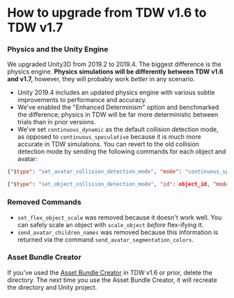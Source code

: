 # How to upgrade from TDW v1.6 to TDW v1.7

### Physics and the Unity Engine

We upgraded Unity3D from 2019.2 to 2019.4. The biggest difference is the physics engine. **Physics simulations will be differently between TDW v1.6 and v1.7,** however, they will probably work *better* in any scenario.

- Unity 2019.4 includes an updated physics engine with various subtle improvements to performance and accuracy.
- We've enabled the "Enhanced Determinism" option and benchmarked the difference; physics in TDW will be far more deterministic between trials than in prior versions.
- We've set `continuous_dynamic` as the default collision detection mode, as opposed to `continuous_speculative` because it is much more accurate in TDW simulations. You can revert to the old collision detection mode by sending the following commands for each object and avatar:

```json
{"$type": "set_avatar_collision_detection_mode", "mode": "continuous_speculative", "avatar_id": avatar_id}
```

```json
{"$type": "set_object_collision_detection_mode", "id": object_id, "mode": "continuous_speculative"}
```

### Removed Commands

- `set_flex_object_scale` was removed because it doesn't work well. You can safely scale an object with `scale_object` *before* flex-ifying it.
- `send_avatar_children_names` was removed because this information is returned via the command `send_avatar_segmentation_colors`.

### Asset Bundle Creator

If you've used the [Asset Bundle Creator](misc_frontend/add_local_object.md) in TDW v1.6 or prior, delete the directory. The next time you use the Asset Bundle Creator, it will recreate the directory and Unity project.